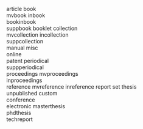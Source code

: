 article	
book	
mvbook
inbook	
bookinbook	
suppbook
booklet	
collection	
mvcollection
incollection	
suppcollection	
manual
misc	
online	
patent
periodical	
suppperiodical	
proceedings
mvproceedings	
inproceedings	
reference
mvreference	
inreference	
report
set	
thesis	
unpublished
custom	
conference	
electronic
masterthesis	
phdthesis	
techreport